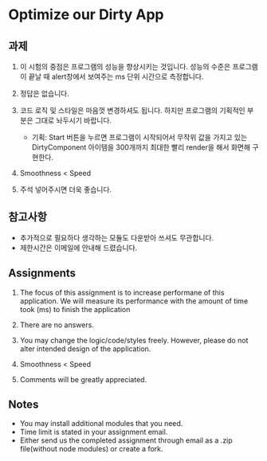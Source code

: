 # Optimize our Dirty App

## 과제

1. 이 시험의 중점은 프로그램의 성능을 향상시키는 것입니다. 성능의 수준은 프로그램이 끝날 때 alert창에서 보여주는 ms 단위 시간으로 측정합니다.

2. 정답은 없습니다. 

3. 코드 로직 및 스타일은 마음껏 변경하셔도 됩니다. 하지만 프로그램의 기획적인 부분은 그대로 놔두시기 바랍니다. 
    - 기획: Start 버튼을 누르면 프로그램이 시작되어서 무작위 값을 가지고 있는 DirtyComponent 아이템을 300개까지 최대한 빨리 render을 해서 화면해 구현한다. 

4. Smoothness < Speed

5. 주석 넣어주시면 더욱 좋습니다.



## 참고사항

* 추가적으로 필요하다 생각하는 모듈도 다운받아 쓰셔도 무관합니다.
* 제한시간은 이메일에 안내해 드렸습니다.

## Assignments

1. The focus of this assignment is to increase performane of this application. We will measure its performance with the amount of time took (ms) to finish the application

2. There are no answers.

3. You may change the logic/code/styles freely. However, please do not alter intended design of the application.

4. Smoothness < Speed

5. Comments will be greatly appreciated.

## Notes

* You may install additional modules that you need.
* Time limit is stated in your assignment email.
* Either send us the completed assignment through email as a .zip file(without node modules) or create a fork. 